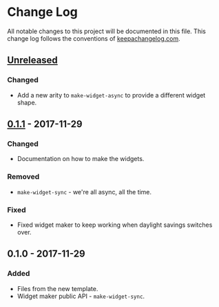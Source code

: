 # Change Log
All notable changes to this project will be documented in this file. This change log follows the conventions of [keepachangelog.com](http://keepachangelog.com/).

## [Unreleased]
### Changed
- Add a new arity to `make-widget-async` to provide a different widget shape.

## [0.1.1] - 2017-11-29
### Changed
- Documentation on how to make the widgets.

### Removed
- `make-widget-sync` - we're all async, all the time.

### Fixed
- Fixed widget maker to keep working when daylight savings switches over.

## 0.1.0 - 2017-11-29
### Added
- Files from the new template.
- Widget maker public API - `make-widget-sync`.

[Unreleased]: https://github.com/your-name/rushhour-lein/compare/0.1.1...HEAD
[0.1.1]: https://github.com/your-name/rushhour-lein/compare/0.1.0...0.1.1
